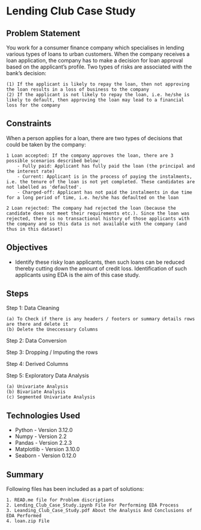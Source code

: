 
# Lending Club Case Study

## Problem Statement

You work for a consumer finance company which specialises in lending various types of loans to urban customers. When the company receives a loan application, the company has to make a decision for loan approval based on the applicant’s profile. Two types of risks are associated with the bank’s decision:

    (1) If the applicant is likely to repay the loan, then not approving the loan results in a loss of business to the company
    (2) If the applicant is not likely to repay the loan, i.e. he/she is likely to default, then approving the loan may lead to a financial loss for the company

## Constraints
When a person applies for a loan, there are two types of decisions that could be taken by the company: 
    
    1 Loan accepted: If the company approves the loan, there are 3 possible scenarios described below:     
        - Fully paid: Applicant has fully paid the loan (the principal and the interest rate) 
        - Current: Applicant is in the process of paying the instalments, i.e. the tenure of the loan is not yet completed. These candidates are not labelled as 'defaulted'. 
        - Charged-off: Applicant has not paid the instalments in due time for a long period of time, i.e. he/she has defaulted on the loan
    
    2 Loan rejected: The company had rejected the loan (because the candidate does not meet their requirements etc.). Since the loan was rejected, there is no transactional history of those applicants with the company and so this data is not available with the company (and thus in this dataset)

## Objectives
- Identify these risky loan applicants, then such loans can be reduced thereby cutting down the amount of credit loss. Identification of such applicants using EDA is the aim of this case study.

## Steps
Step 1: Data Cleaning 
    
    (a) To Check if there is any headers / footers or summary details rows are there and delete it 
    (b) Delete the Uneccessary Columns
Step 2: Data Conversion

Step 3: Dropping / Imputing the rows

Step 4: Derived Columns

Step 5: Exploratory Data Analysis 

    (a) Univariate Analysis 
    (b) Bivariate Analysis 
    (c) Segmented Univariate Analysis

## Technologies Used
- Python - Version 3.12.0
- Numpy - Version 2.2
- Pandas - Version 2.2.3
- Matplotlib - Version 3.10.0
- Seaborn - Version 0.12.0

## Summary
Following files has been included as a part of solutions:

    1. READ.me file for Problem discriptions
    2. Lending_Club_Case_Study.ipynb File For Performing EDA Process
    3. Leanding_Club_Case_Study.pdf About the Analysis And Conclusions of EDA Performed
    4. loan.zip File




